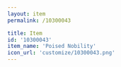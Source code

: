 ```yaml
---
layout: item
permalink: /10300043

title: Item
id: '10300043'
item_name: 'Poised Nobility'
icon_url: 'customize/10300043.png'
---
```

